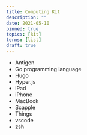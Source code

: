 ```yaml
---
title: Computing Kit
description: ""
date: 2021-05-10
pinned: true
topics: [kit]
terms: [list]
draft: true
---
```


- Antigen
- Go programming language
- Hugo
- Hyper.js
- iPad
- iPhone
- MacBook
- Scapple
- Things
- vscode
- zsh
